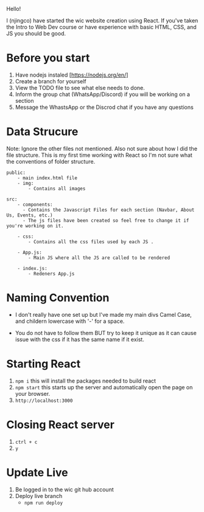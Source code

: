 Hello!

I (njingco) have started the wic website creation using React. If you've taken the Intro to Web Dev course or have experience with basic HTML, CSS, and JS you should be good.

# Before you start

1. Have nodejs instaled [https://nodejs.org/en/]
2. Create a branch for yourself
3. View the TODO file to see what else needs to done.
4. Inform the group chat (WhatsApp/Discord) if you will be working on a section
5. Message the WhastsApp or the Discrod chat if you have any questions

# Data Strucure

Note: Ignore the other files not mentioned. Also not sure about how I did the file structure. This is my first time working with React so I'm not sure what the conventions of folder structure.

    public:
        - main index.html file
        - img:
            - Contains all images

    src:
        - components:
          - Contains the Javascript Files for each section (Navbar, About Us, Events, etc.)
          - The js files have been created so feel free to change it if you're working on it.

        - css:
            - Contains all the css files used by each JS .

        - App.js:
            - Main JS where all the JS are called to be rendered

        - index.js:
            - Redeners App.js

# Naming Convention

- I don't really have one set up but I've made my main divs Camel Case, and childern lowercase with '-' for a space.

- You do not have to follow them BUT try to keep it unique as it can cause issue with the css if it has the same name if it exist.

# Starting React

1. `npm i` this will install the packages needed to build react
2. `npm start` this starts up the server and automatically open the page on your browser.
3. `http://localhost:3000`

# Closing React server

1. `ctrl + c`
2. `y`

# Update Live

1. Be logged in to the wic git hub account
2. Deploy live branch
   - `npm run deploy`
